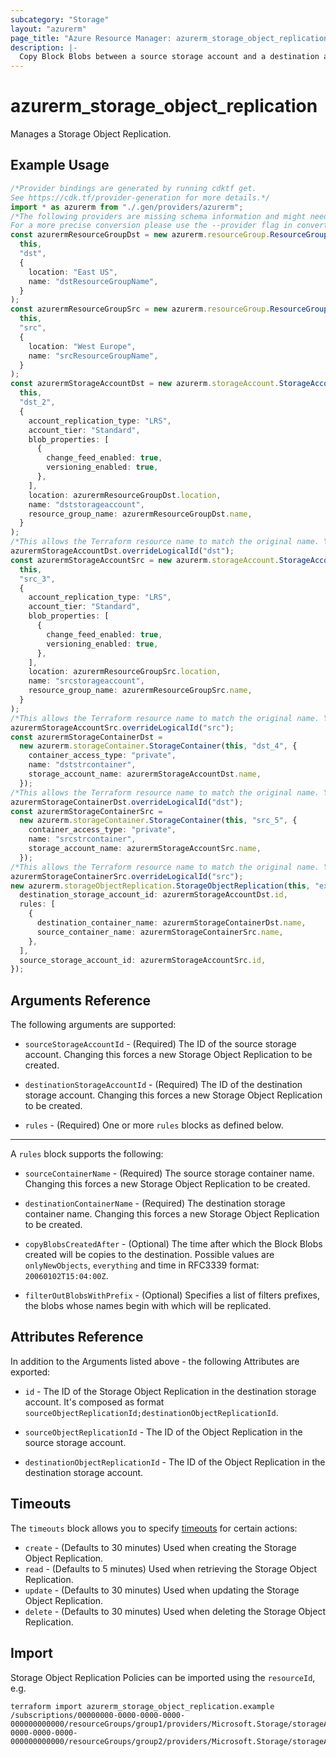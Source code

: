 ```yaml
---
subcategory: "Storage"
layout: "azurerm"
page_title: "Azure Resource Manager: azurerm_storage_object_replication"
description: |-
  Copy Block Blobs between a source storage account and a destination account
---
```


# azurerm\_storage\_object\_replication

Manages a Storage Object Replication.

## Example Usage

```typescript
/*Provider bindings are generated by running cdktf get.
See https://cdk.tf/provider-generation for more details.*/
import * as azurerm from "./.gen/providers/azurerm";
/*The following providers are missing schema information and might need manual adjustments to synthesize correctly: azurerm.
For a more precise conversion please use the --provider flag in convert.*/
const azurermResourceGroupDst = new azurerm.resourceGroup.ResourceGroup(
  this,
  "dst",
  {
    location: "East US",
    name: "dstResourceGroupName",
  }
);
const azurermResourceGroupSrc = new azurerm.resourceGroup.ResourceGroup(
  this,
  "src",
  {
    location: "West Europe",
    name: "srcResourceGroupName",
  }
);
const azurermStorageAccountDst = new azurerm.storageAccount.StorageAccount(
  this,
  "dst_2",
  {
    account_replication_type: "LRS",
    account_tier: "Standard",
    blob_properties: [
      {
        change_feed_enabled: true,
        versioning_enabled: true,
      },
    ],
    location: azurermResourceGroupDst.location,
    name: "dststorageaccount",
    resource_group_name: azurermResourceGroupDst.name,
  }
);
/*This allows the Terraform resource name to match the original name. You can remove the call if you don't need them to match.*/
azurermStorageAccountDst.overrideLogicalId("dst");
const azurermStorageAccountSrc = new azurerm.storageAccount.StorageAccount(
  this,
  "src_3",
  {
    account_replication_type: "LRS",
    account_tier: "Standard",
    blob_properties: [
      {
        change_feed_enabled: true,
        versioning_enabled: true,
      },
    ],
    location: azurermResourceGroupSrc.location,
    name: "srcstorageaccount",
    resource_group_name: azurermResourceGroupSrc.name,
  }
);
/*This allows the Terraform resource name to match the original name. You can remove the call if you don't need them to match.*/
azurermStorageAccountSrc.overrideLogicalId("src");
const azurermStorageContainerDst =
  new azurerm.storageContainer.StorageContainer(this, "dst_4", {
    container_access_type: "private",
    name: "dststrcontainer",
    storage_account_name: azurermStorageAccountDst.name,
  });
/*This allows the Terraform resource name to match the original name. You can remove the call if you don't need them to match.*/
azurermStorageContainerDst.overrideLogicalId("dst");
const azurermStorageContainerSrc =
  new azurerm.storageContainer.StorageContainer(this, "src_5", {
    container_access_type: "private",
    name: "srcstrcontainer",
    storage_account_name: azurermStorageAccountSrc.name,
  });
/*This allows the Terraform resource name to match the original name. You can remove the call if you don't need them to match.*/
azurermStorageContainerSrc.overrideLogicalId("src");
new azurerm.storageObjectReplication.StorageObjectReplication(this, "example", {
  destination_storage_account_id: azurermStorageAccountDst.id,
  rules: [
    {
      destination_container_name: azurermStorageContainerDst.name,
      source_container_name: azurermStorageContainerSrc.name,
    },
  ],
  source_storage_account_id: azurermStorageAccountSrc.id,
});

```

## Arguments Reference

The following arguments are supported:

*   `sourceStorageAccountId` - (Required) The ID of the source storage account. Changing this forces a new Storage Object Replication to be created.

*   `destinationStorageAccountId` - (Required) The ID of the destination storage account. Changing this forces a new Storage Object Replication to be created.

*   `rules` - (Required) One or more `rules` blocks as defined below.

***

A `rules` block supports the following:

*   `sourceContainerName` - (Required) The source storage container name. Changing this forces a new Storage Object Replication to be created.

*   `destinationContainerName` - (Required) The destination storage container name. Changing this forces a new Storage Object Replication to be created.

*   `copyBlobsCreatedAfter` - (Optional) The time after which the Block Blobs created will be copies to the destination. Possible values are `onlyNewObjects`, `everything` and time in RFC3339 format: `20060102T15:04:00Z`.

*   `filterOutBlobsWithPrefix` - (Optional) Specifies a list of filters prefixes, the blobs whose names begin with which will be replicated.

## Attributes Reference

In addition to the Arguments listed above - the following Attributes are exported:

*   `id` - The ID of the Storage Object Replication in the destination storage account. It's composed as format `sourceObjectReplicationId;destinationObjectReplicationId`.

*   `sourceObjectReplicationId` - The ID of the Object Replication in the source storage account.

*   `destinationObjectReplicationId` - The ID of the Object Replication in the destination storage account.

## Timeouts

The `timeouts` block allows you to specify [timeouts](https://www.terraform.io/language/resources/syntax#operation-timeouts) for certain actions:

* `create` - (Defaults to 30 minutes) Used when creating the Storage Object Replication.
* `read` - (Defaults to 5 minutes) Used when retrieving the Storage Object Replication.
* `update` - (Defaults to 30 minutes) Used when updating the Storage Object Replication.
* `delete` - (Defaults to 30 minutes) Used when deleting the Storage Object Replication.

## Import

Storage Object Replication Policies can be imported using the `resourceId`, e.g.

```shell
terraform import azurerm_storage_object_replication.example /subscriptions/00000000-0000-0000-0000-000000000000/resourceGroups/group1/providers/Microsoft.Storage/storageAccounts/storageAccount1/objectReplicationPolicies/objectReplicationPolicy1;/subscriptions/00000000-0000-0000-0000-000000000000/resourceGroups/group2/providers/Microsoft.Storage/storageAccounts/storageAccount2/objectReplicationPolicies/objectReplicationPolicy2
```
